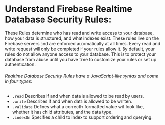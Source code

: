# Understand Firebase Realtime Database Security Rules:
These Rules determine who has read and write access to your database, how your data is structured, and what indexes exist. These rules live on the Firebase servers and are enforced automatically at all times. Every read and write request will only be completed if your rules allow it. By default, your rules do not allow anyone access to your database. This is to protect your database from abuse until you have time to customize your rules or set up authentication.

###### Realtime Database Security Rules have a JavaScript-like syntax and come in four types:

- `.read`	Describes if and when data is allowed to be read by users.
- `.write`	Describes if and when data is allowed to be written.
- `.validate`	Defines what a correctly formatted value will look like, whether it has child attributes, and the data type.
- `.indexOn`	Specifies a child to index to support ordering and querying.

